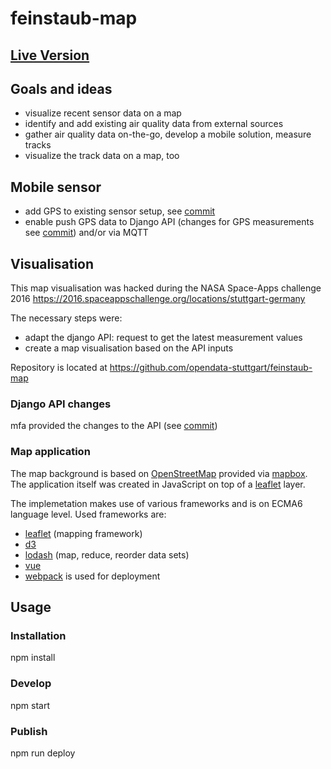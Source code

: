 # feinstaub-map

## [Live Version](http://opendata-stuttgart.github.io/feinstaub-map/)

## Goals and ideas

* visualize recent sensor data on a map
* identify and add existing air quality data from external sources
* gather air quality data on-the-go, develop a mobile solution, measure tracks
* visualize the track data on a map, too

## Mobile sensor

* add GPS to existing sensor setup, see [commit](https://github.com/opendata-stuttgart/sensors-software/commit/58ff3fc409eb353f7f1e25051d55f153be9601b7)
* enable push GPS data to Django API (changes for GPS measurements see [commit](https://github.com/opendata-stuttgart/feinstaub-api/commit/6b0a1d20685b5e9dd3dcb351e9b0b8860465e8df)) and/or via MQTT



## Visualisation

This map visualisation was hacked during the NASA Space-Apps challenge 2016
https://2016.spaceappschallenge.org/locations/stuttgart-germany

The necessary steps were:

* adapt the django API: request to get the latest measurement values
* create a map visualisation based on the API inputs

Repository is located at <https://github.com/opendata-stuttgart/feinstaub-map>

### Django API changes

mfa provided the changes to the API (see [commit](https://github.com/opendata-stuttgart/feinstaub-api/commit/3ebbce1b70d6454ff1371112fe14385c3d475b4b))

### Map application

The map background is based on [OpenStreetMap](http://openstreetmap.org/) provided via [mapbox](https://www.mapbox.com/).
The application itself was created in JavaScript on top of a [leaflet](http://leafletjs.com/) layer.

The implemetation makes use of various frameworks and is on ECMA6 language level.
Used frameworks are:

* [leaflet](http://leafletjs.com/) (mapping framework)
* [d3](https://d3js.org/)
* [lodash](https://lodash.com/) (map, reduce, reorder data sets)
* [vue](http://vuejs.org/)
* [webpack](https://webpack.github.io/) is used for deployment

## Usage

### Installation

npm install

### Develop

npm start

### Publish

npm run deploy

